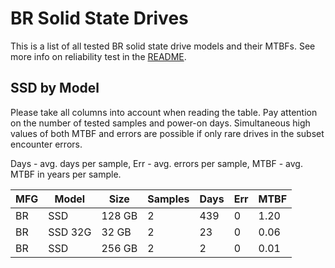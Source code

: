 BR Solid State Drives
=====================

This is a list of all tested BR solid state drive models and their MTBFs. See
more info on reliability test in the [README](https://github.com/bsdhw/SMART).

SSD by Model
------------

Please take all columns into account when reading the table. Pay attention on the
number of tested samples and power-on days. Simultaneous high values of both MTBF
and errors are possible if only rare drives in the subset encounter errors.

Days - avg. days per sample,
Err  - avg. errors per sample,
MTBF - avg. MTBF in years per sample.

| MFG       | Model              | Size   | Samples | Days  | Err   | MTBF |
|-----------|--------------------|--------|---------|-------|-------|------|
| BR        | SSD                | 128 GB | 2       | 439   | 0     | 1.20   |
| BR        | SSD 32G            | 32 GB  | 2       | 23    | 0     | 0.06   |
| BR        | SSD                | 256 GB | 2       | 2     | 0     | 0.01   |
